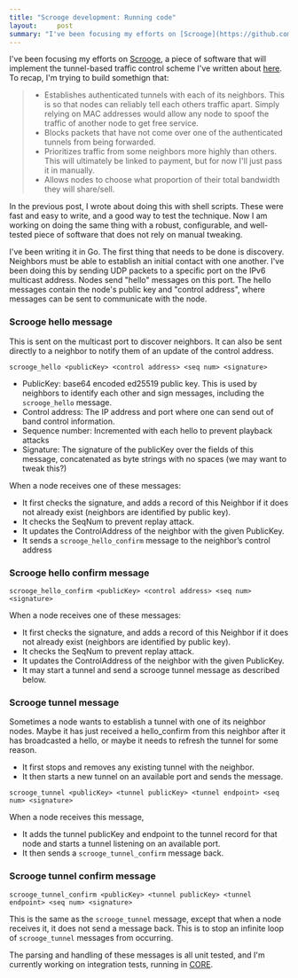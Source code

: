```yaml
---
title: "Scrooge development: Running code"
layout:     post
summary: "I've been focusing my efforts on [Scrooge](https://github.com/incentivized-mesh-infrastructure/scrooge), a piece of software that will implement the tunnel-based traffic control scheme I've written about [here](/blog/dev-update-2/)."
---
```


I've been focusing my efforts on [Scrooge](https://github.com/incentivized-mesh-infrastructure/scrooge), a piece of software that will implement the tunnel-based traffic control scheme I've written about [here](/blog/dev-update-2/). To recap, I'm trying to build somethign that:

> - Establishes authenticated tunnels with each of its neighbors. This is so that nodes can reliably tell each others traffic apart. Simply relying on MAC addresses would allow any node to spoof the traffic of another node to get free service.
> - Blocks packets that have not come over one of the authenticated tunnels from being forwarded.
> - Prioritizes traffic from some neighbors more highly than others. This will ultimately be linked to payment, but for now I'll just pass it in manually.
> - Allows nodes to choose what proportion of their total bandwidth they will share/sell.

In the previous post, I wrote about doing this with shell scripts. These were fast and easy to write, and a good way to test the technique. Now I am working on doing the same thing with a robust, configurable, and well-tested piece of software that does not rely on manual tweaking.

I've been writing it in Go. The first thing that needs to be done is discovery. Neighbors must be able to establish an initial contact with one another. I've been doing this by sending UDP packets to a specific port on the IPv6 multicast address. Nodes send "hello" messages on this port. The hello messages contain the node's public key and "control address", where messages can be sent to communicate with the node.

### Scrooge hello message

This is sent on the multicast port to discover neighbors. It can also be sent directly to a neighbor to notify them of an update of the control address. 

`scrooge_hello <publicKey> <control address> <seq num> <signature>`

- PublicKey: base64 encoded ed25519 public key. This is used by neighbors to identify each other and sign messages, including the `scrooge_hello` message.
- Control address: The IP address and port where one can send out of band control information.
- Sequence number: Incremented with each hello to prevent playback attacks
- Signature: The signature of the publicKey over the fields of this message, concatenated as byte strings with no spaces (we may want to tweak this?)

When a node receives one of these messages: 
- It first checks the signature, and adds a record of this Neighbor if it does not already exist (neighbors are identified by public key). 
- It checks the SeqNum to prevent replay attack.
- It updates the ControlAddress of the neighbor with the given PublicKey.
- It sends a `scrooge_hello_confirm` message to the neighbor’s control address

### Scrooge hello confirm message
`scrooge_hello_confirm <publicKey> <control address> <seq num> <signature>`

When a node receives one of these messages: 
- It first checks the signature, and adds a record of this Neighbor if it does not already exist (neighbors are identified by public key). 
- It checks the SeqNum to prevent replay attack.
- It updates the ControlAddress of the neighbor with the given PublicKey.
- It may start a tunnel and send a scrooge tunnel message as described below.

### Scrooge tunnel message

Sometimes a node wants to establish a tunnel with one of its neighbor nodes. Maybe it has just received a hello_confirm from this neighbor after it has broadcasted a hello, or maybe it needs to refresh the tunnel for some reason.

- It first stops and removes any existing tunnel with the neighbor. 
- It then starts a new tunnel on an available port and sends the message.

`scrooge_tunnel <publicKey> <tunnel publicKey> <tunnel endpoint> <seq num> <signature>`

When a node receives this message,
- It adds the tunnel publicKey and endpoint to the tunnel record for that node and starts a tunnel listening on an available port.
- It then sends a `scrooge_tunnel_confirm` message back.

### Scrooge tunnel confirm message

`scrooge_tunnel_confirm <publicKey> <tunnel publicKey> <tunnel endpoint> <seq num> <signature>`

This is the same as the `scrooge_tunnel` message, except that when a node receives it, it does not send a message back. This is to stop an infinite loop of `scrooge_tunnel` messages from occurring.

The parsing and handling of these messages is all unit tested, and I'm currently working on integration tests, running in [CORE](/blog/using-core-for-network-simulation/). 
